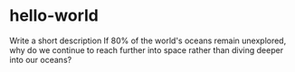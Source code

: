 # hello-world
Write a short description
If 80% of the world's oceans remain unexplored, why do we continue to reach further into space rather than diving deeper into our oceans?

